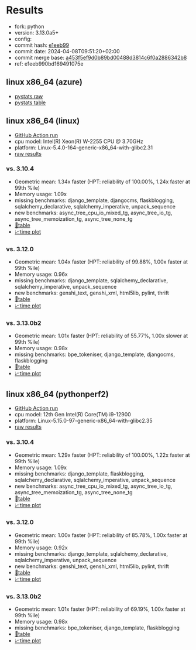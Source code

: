 # Results

- fork: python
- version: 3.13.0a5+
- config: 
- commit hash: [e1eeb99](https://github.com/python/cpython/commit/e1eeb99)
- commit date: 2024-04-08T09:51:20+02:00
- commit merge base: [a453f5ef9d0b89bd00488d3814c6f0a2886342b8](https://github.com/python/cpython/commit/a453f5ef9d0b89bd00488d3814c6f0a2886342b8)
- ref: e1eeb990bd169491075e

## linux x86_64 (azure)

- [pystats raw](bm-20240408-azure-x86_64-python-e1eeb990bd169491075e-3.13.0a5%2B-e1eeb99-pystats.json)
- [pystats table](bm-20240408-azure-x86_64-python-e1eeb990bd169491075e-3.13.0a5%2B-e1eeb99-pystats.md)

## linux x86_64 (linux)

- [GitHub Action run](https://github.com/faster-cpython/benchmarking/actions/runs/8629656478)
- cpu model: Intel(R) Xeon(R) W-2255 CPU @ 3.70GHz
- platform: Linux-5.4.0-164-generic-x86_64-with-glibc2.31
- [raw results](bm-20240408-linux-x86_64-python-e1eeb990bd169491075e-3.13.0a5%2B-e1eeb99.json)

### vs. 3.10.4

- Geometric mean: 1.34x faster (HPT: reliability of 100.00%, 1.24x faster at 99th %ile)
- Memory usage: 1.09x
- missing benchmarks: django_template, djangocms, flaskblogging, sqlalchemy_declarative, sqlalchemy_imperative, unpack_sequence
- new benchmarks: async_tree_cpu_io_mixed_tg, async_tree_io_tg, async_tree_memoization_tg, async_tree_none_tg
- [📄table](bm-20240408-linux-x86_64-python-e1eeb990bd169491075e-3.13.0a5%2B-e1eeb99-vs-3.10.4.md)
- [📈time plot](bm-20240408-linux-x86_64-python-e1eeb990bd169491075e-3.13.0a5%2B-e1eeb99-vs-3.10.4.svg)

### vs. 3.12.0

- Geometric mean: 1.04x faster (HPT: reliability of 99.88%, 1.00x faster at 99th %ile)
- Memory usage: 0.96x
- missing benchmarks: django_template, sqlalchemy_declarative, sqlalchemy_imperative, unpack_sequence
- new benchmarks: genshi_text, genshi_xml, html5lib, pylint, thrift
- [📄table](bm-20240408-linux-x86_64-python-e1eeb990bd169491075e-3.13.0a5%2B-e1eeb99-vs-3.12.0.md)
- [📈time plot](bm-20240408-linux-x86_64-python-e1eeb990bd169491075e-3.13.0a5%2B-e1eeb99-vs-3.12.0.svg)

### vs. 3.13.0b2

- Geometric mean: 1.01x faster (HPT: reliability of 55.77%, 1.00x slower at 99th %ile)
- Memory usage: 0.98x
- missing benchmarks: bpe_tokeniser, django_template, djangocms, flaskblogging
- [📄table](bm-20240408-linux-x86_64-python-e1eeb990bd169491075e-3.13.0a5%2B-e1eeb99-vs-3.13.0b2.md)
- [📈time plot](bm-20240408-linux-x86_64-python-e1eeb990bd169491075e-3.13.0a5%2B-e1eeb99-vs-3.13.0b2.svg)

## linux x86_64 (pythonperf2)

- [GitHub Action run](https://github.com/faster-cpython/benchmarking/actions/runs/8635769941)
- cpu model: 12th Gen Intel(R) Core(TM) i9-12900
- platform: Linux-5.15.0-97-generic-x86_64-with-glibc2.35
- [raw results](bm-20240408-pythonperf2-x86_64-python-e1eeb990bd169491075e-3.13.0a5%2B-e1eeb99.json)

### vs. 3.10.4

- Geometric mean: 1.29x faster (HPT: reliability of 100.00%, 1.22x faster at 99th %ile)
- Memory usage: 1.09x
- missing benchmarks: django_template, flaskblogging, sqlalchemy_declarative, sqlalchemy_imperative, unpack_sequence
- new benchmarks: async_tree_cpu_io_mixed_tg, async_tree_io_tg, async_tree_memoization_tg, async_tree_none_tg
- [📄table](bm-20240408-pythonperf2-x86_64-python-e1eeb990bd169491075e-3.13.0a5%2B-e1eeb99-vs-3.10.4.md)
- [📈time plot](bm-20240408-pythonperf2-x86_64-python-e1eeb990bd169491075e-3.13.0a5%2B-e1eeb99-vs-3.10.4.svg)

### vs. 3.12.0

- Geometric mean: 1.00x faster (HPT: reliability of 85.78%, 1.00x faster at 99th %ile)
- Memory usage: 0.92x
- missing benchmarks: django_template, sqlalchemy_declarative, sqlalchemy_imperative, unpack_sequence
- new benchmarks: genshi_text, genshi_xml, html5lib, pylint, thrift
- [📄table](bm-20240408-pythonperf2-x86_64-python-e1eeb990bd169491075e-3.13.0a5%2B-e1eeb99-vs-3.12.0.md)
- [📈time plot](bm-20240408-pythonperf2-x86_64-python-e1eeb990bd169491075e-3.13.0a5%2B-e1eeb99-vs-3.12.0.svg)

### vs. 3.13.0b2

- Geometric mean: 1.01x faster (HPT: reliability of 69.19%, 1.00x faster at 99th %ile)
- Memory usage: 0.98x
- missing benchmarks: bpe_tokeniser, django_template, flaskblogging
- [📄table](bm-20240408-pythonperf2-x86_64-python-e1eeb990bd169491075e-3.13.0a5%2B-e1eeb99-vs-3.13.0b2.md)
- [📈time plot](bm-20240408-pythonperf2-x86_64-python-e1eeb990bd169491075e-3.13.0a5%2B-e1eeb99-vs-3.13.0b2.svg)

